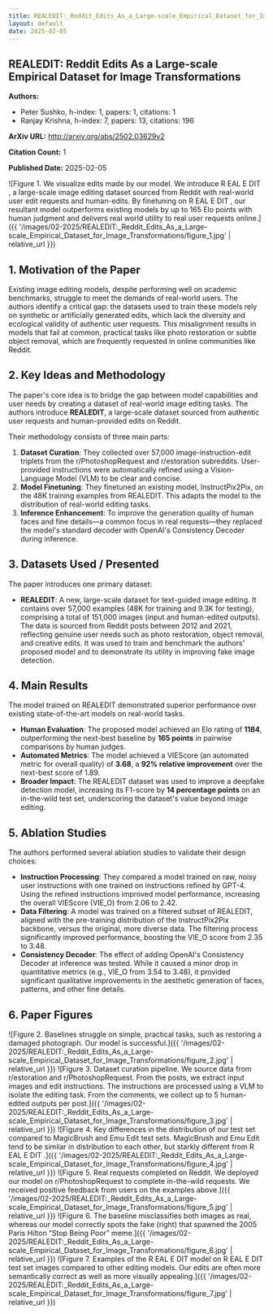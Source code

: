 ```yaml
---
title: REALEDIT:_Reddit_Edits_As_a_Large-scale_Empirical_Dataset_for_Image_Transformations
layout: default
date: 2025-02-05
---
```

## REALEDIT: Reddit Edits As a Large-scale Empirical Dataset for Image Transformations
**Authors:**
- Peter Sushko, h-index: 1, papers: 1, citations: 1
- Ranjay Krishna, h-index: 7, papers: 13, citations: 196

**ArXiv URL:** http://arxiv.org/abs/2502.03629v2

**Citation Count:** 1

**Published Date:** 2025-02-05

![Figure 1. We visualize edits made by our model. We introduce R EAL E DIT , a large-scale image editing dataset sourced from Reddit with real-world user edit requests and human-edits. By finetuning on R EAL E DIT , our resultant model outperforms existing models by up to 165 Elo points with human judgment and delivers real world utility to real user requests online.]({{ '/images/02-2025/REALEDIT:_Reddit_Edits_As_a_Large-scale_Empirical_Dataset_for_Image_Transformations/figure_1.jpg' | relative_url }})
## 1. Motivation of the Paper
Existing image editing models, despite performing well on academic benchmarks, struggle to meet the demands of real-world users. The authors identify a critical gap: the datasets used to train these models rely on synthetic or artificially generated edits, which lack the diversity and ecological validity of authentic user requests. This misalignment results in models that fail at common, practical tasks like photo restoration or subtle object removal, which are frequently requested in online communities like Reddit.

## 2. Key Ideas and Methodology
The paper's core idea is to bridge the gap between model capabilities and user needs by creating a dataset of real-world image editing tasks. The authors introduce **REALEDIT**, a large-scale dataset sourced from authentic user requests and human-provided edits on Reddit.

Their methodology consists of three main parts:
1.  **Dataset Curation**: They collected over 57,000 image-instruction-edit triplets from the r/PhotoshopRequest and r/estoration subreddits. User-provided instructions were automatically refined using a Vision-Language Model (VLM) to be clear and concise.
2.  **Model Finetuning**: They finetuned an existing model, InstructPix2Pix, on the 48K training examples from REALEDIT. This adapts the model to the distribution of real-world editing tasks.
3.  **Inference Enhancement**: To improve the generation quality of human faces and fine details—a common focus in real requests—they replaced the model's standard decoder with OpenAI's Consistency Decoder during inference.

## 3. Datasets Used / Presented
The paper introduces one primary dataset:
*   **REALEDIT**: A new, large-scale dataset for text-guided image editing. It contains over 57,000 examples (48K for training and 9.3K for testing), comprising a total of 151,000 images (input and human-edited outputs). The data is sourced from Reddit posts between 2012 and 2021, reflecting genuine user needs such as photo restoration, object removal, and creative edits. It was used to train and benchmark the authors' proposed model and to demonstrate its utility in improving fake image detection.

## 4. Main Results
The model trained on REALEDIT demonstrated superior performance over existing state-of-the-art models on real-world tasks.
*   **Human Evaluation**: The proposed model achieved an Elo rating of **1184**, outperforming the next-best baseline by **165 points** in pairwise comparisons by human judges.
*   **Automated Metrics**: The model achieved a VIEScore (an automated metric for overall quality) of **3.68**, a **92% relative improvement** over the next-best score of 1.89.
*   **Broader Impact**: The REALEDIT dataset was used to improve a deepfake detection model, increasing its F1-score by **14 percentage points** on an in-the-wild test set, underscoring the dataset's value beyond image editing.

## 5. Ablation Studies
The authors performed several ablation studies to validate their design choices:

*   **Instruction Processing**: They compared a model trained on raw, noisy user instructions with one trained on instructions refined by GPT-4. Using the refined instructions improved model performance, increasing the overall VIEScore (VIE_O) from 2.06 to 2.42.
*   **Data Filtering**: A model was trained on a filtered subset of REALEDIT, aligned with the pre-training distribution of the InstructPix2Pix backbone, versus the original, more diverse data. The filtering process significantly improved performance, boosting the VIE_O score from 2.35 to 3.48.
*   **Consistency Decoder**: The effect of adding OpenAI's Consistency Decoder at inference was tested. While it caused a minor drop in quantitative metrics (e.g., VIE_O from 3.54 to 3.48), it provided significant qualitative improvements in the aesthetic generation of faces, patterns, and other fine details.

## 6. Paper Figures
![Figure 2. Baselines struggle on simple, practical tasks, such as restoring a damaged photograph. Our model is successful.]({{ '/images/02-2025/REALEDIT:_Reddit_Edits_As_a_Large-scale_Empirical_Dataset_for_Image_Transformations/figure_2.jpg' | relative_url }})
![Figure 3. Dataset curation pipeline. We source data from r/estoration and r/PhotoshopRequest. From the posts, we extract input images and edit instructions. The instructions are processed using a VLM to isolate the editing task. From the comments, we collect up to 5 human-edited outputs per post.]({{ '/images/02-2025/REALEDIT:_Reddit_Edits_As_a_Large-scale_Empirical_Dataset_for_Image_Transformations/figure_3.jpg' | relative_url }})
![Figure 4. Key differences in the distribution of our test set compared to MagicBrush and Emu Edit test sets. MagicBrush and Emu Edit tend to be similar in distribution to each other, but starkly different from R EAL E DIT .]({{ '/images/02-2025/REALEDIT:_Reddit_Edits_As_a_Large-scale_Empirical_Dataset_for_Image_Transformations/figure_4.jpg' | relative_url }})
![Figure 5. Real requests completed on Reddit. We deployed our model on r/PhotoshopRequest to complete in-the-wild requests. We received positive feedback from users on the examples above.]({{ '/images/02-2025/REALEDIT:_Reddit_Edits_As_a_Large-scale_Empirical_Dataset_for_Image_Transformations/figure_5.jpg' | relative_url }})
![Figure 6. The baseline misclassifies both images as real, whereas our model correctly spots the fake (right) that spawned the 2005 Paris Hilton “Stop Being Poor” meme.]({{ '/images/02-2025/REALEDIT:_Reddit_Edits_As_a_Large-scale_Empirical_Dataset_for_Image_Transformations/figure_6.jpg' | relative_url }})
![Figure 7. Examples of the R EAL E DIT model on R EAL E DIT test set images compared to other editing models. Our edits are often more semantically correct as well as more visually appealing.]({{ '/images/02-2025/REALEDIT:_Reddit_Edits_As_a_Large-scale_Empirical_Dataset_for_Image_Transformations/figure_7.jpg' | relative_url }})
